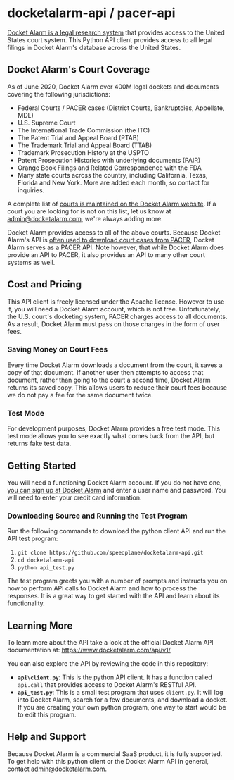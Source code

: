 docketalarm-api / pacer-api
===============

[Docket Alarm is a legal research system](www.docketalarm.com) that provides
access to the United States court system. This Python API client provides 
access to all legal filings in Docket Alarm's database across the 
United States.

## Docket Alarm's Court Coverage
As of June 2020, Docket Alarm over 400M legal dockets and documents covering the following jurisdictions:

* Federal Courts / PACER cases (District Courts, Bankruptcies, Appellate, MDL)
* U.S. Supreme Court
* The International Trade Commission (the ITC)
* The Patent Trial and Appeal Board (PTAB)
* The Trademark Trial and Appeal Board (TTAB)
* Trademark Prosecution History at the USPTO
* Patent Prosecution Histories with underlying documents (PAIR)
* Orange Book Filings and Related Correspondence with the FDA
* Many state courts across the country, including California, Texas, Florida and New York. More are added each month, so contact for inquiries.

A complete list of [courts is maintained on the Docket Alarm 
website](https://www.docketalarm.com/courts). If a court you are looking for
is not on this list, let us know at admin@docketalarm.com, we're always adding 
more.

Docket Alarm provides access to all of the above courts. Because Docket Alarm's
API is [often used to download court cases from PACER](https://www.docketalarm.com/blog/2014/6/2/The-New-Resource-for-All-Things-PACER/), 
Docket Alarm serves as a PACER API. Note however, that while 
Docket Alarm does provide an API to PACER, it also provides an API to many other 
court systems as well.

## Cost and Pricing
This API client is freely licensed under the Apache license. However to use it, 
you will need a Docket Alarm account, which is not free.  Unfortunately, the 
U.S. court's docketing system, PACER charges access to all documents.  As a 
result, Docket Alarm must pass on those charges in the form of user fees.

### Saving Money on Court Fees
Every time Docket Alarm downloads a document from the court, it saves a copy
of that document. If another user then attempts to access that document, rather
than going to the court a second time, Docket Alarm returns its saved copy.
This allows users to reduce their court fees because we do not pay a fee for 
the same document twice.

### Test Mode
For development purposes, Docket Alarm provides a free test mode. This test 
mode allows you to see exactly what comes back from the API, but returns fake 
test data.

## Getting Started
You will need a functioning Docket Alarm account. If you do not have one,
[you can sign up at Docket Alarm](https://www.docketalarm.com) and enter a 
user name and password. You will need to enter your credit card information.

### Downloading Source and Running the Test Program
Run the following commands to download the python client API and run the API
test program:

1. `git clone https://github.com/speedplane/docketalarm-api.git`
2. `cd docketalarm-api`
3. `python api_test.py`

The test program greets you with a number of prompts and instructs you on how
to perform API calls to Docket Alarm and how to process the responses. It is
a great way to get started with the API and learn about its functionality.

## Learning More
To learn more about the API take a look at the official Docket Alarm API 
 documentation at: https://www.docketalarm.com/api/v1/

You can also explore the API by reviewing the code in this repository:

* **`api\client.py`**: This is the python API client. It has a function called 
 `api.call` that provides access to Docket Alarm's RESTful API.
* **`api_test.py`**: This is a small test program that uses `client.py`. It will
 log into Docket Alarm, search for a few documents, and download a docket.  If
 you are creating your own python program, one way to start would be to edit 
 this program.
 
## Help and Support
Because Docket Alarm is a commercial SaaS product, it is fully supported. To
get help with this python client or the Docket Alarm API in general, contact
admin@docketalarm.com. 
